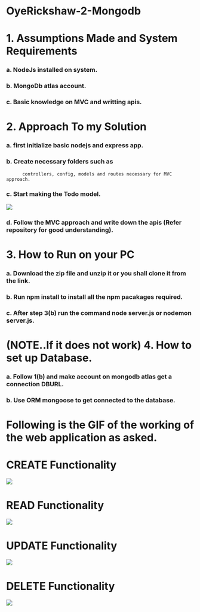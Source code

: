# OyeRickshaw-2-Mongodb

# 1.  Assumptions Made and System Requirements
 
 ###  a. NodeJs installed on system.
 ###  b. MongoDb atlas account.
 ###  c. Basic knowledge on MVC and writting apis.
 
 
 # 2. Approach To my Solution 
 
 ###  a. first initialize basic nodejs and express app.
 ###  b. Create necessary folders such as
          controllers, config, models and routes necessary for MVC approach.
 ###  c. Start making the Todo model.
 
<img src ="https://user-images.githubusercontent.com/42107838/102281211-87053400-3f54-11eb-8351-ce8d865e1640.png">

 ###  d. Follow the MVC approach and write down the apis (Refer repository for good understanding).

# 3.  How to Run on your PC

###   a. Download the zip file and unzip it or you shall clone it from the link.
###   b. Run npm install to install all the npm pacakages required.
###   c. After step 3(b) run the command node server.js or nodemon server.js.

# (NOTE..If it does not work) 4.  How to set up Database.

###   a. Follow 1(b) and make account on mongodb atlas get a connection DBURL.
###   b. Use ORM mongoose to get connected to the database.

#     Following is the GIF of the working of the web application as asked.
#     CREATE Functionality
<img src= "https://user-images.githubusercontent.com/42107838/102305078-19253080-3f85-11eb-9435-39898c1c3710.gif">
      
#     READ Functionality
<img src ="https://user-images.githubusercontent.com/42107838/102305265-85079900-3f85-11eb-9635-5150130b274a.gif">
      
#     UPDATE Functionality
<img src ="https://user-images.githubusercontent.com/42107838/102305386-eb8cb700-3f85-11eb-99ba-f863da6977e5.gif"> 
      
#      DELETE Functionality
<img src ="https://user-images.githubusercontent.com/42107838/102305681-a452f600-3f86-11eb-8006-386cc4026b6e.gif">
